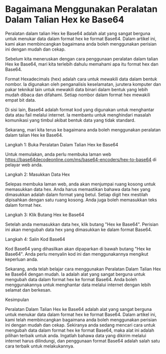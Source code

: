Bagaimana Menggunakan Peralatan Dalam Talian Hex ke Base64
==========================================================

Peralatan dalam talian Hex ke Base64 adalah alat yang sangat berguna untuk menukar data dalam format hex ke format Base64. Dalam artikel ini, kami akan membincangkan bagaimana anda boleh menggunakan perisian ini dengan mudah dan cekap.

Sebelum kita meneruskan dengan cara penggunaan peralatan dalam talian Hex ke Base64, mari kita terlebih dahulu memahami apa itu format hex dan Base64.

Format Hexadecimals (hex) adalah cara untuk mewakili data dalam bentuk nombor. Ia digunakan oleh penganalisis keselamatan, jurutera komputer dan pakar teknikal lain untuk mewakili data binari dalam bentuk yang lebih mudah dibaca dan difahami. Setiap nombor dalam format hex mewakili empat bit data.

Di sisi lain, Base64 adalah format kod yang digunakan untuk menghantar data atau fail melalui internet. Ia membantu untuk menghindari masalah komunikasi yang timbul akibat bentuk data yang tidak standard.

Sekarang, mari kita terus ke bagaimana anda boleh menggunakan peralatan dalam talian Hex ke Base64.

Langkah 1: Buka Peralatan Dalam Talian Hex ke Base64

Untuk memulakan, anda perlu membuka laman web <https://base64decodeonline.com/ms/base64-encoders/hex-to-base64> di pelayar web anda.

Langkah 2: Masukkan Data Hex

Selepas membuka laman web, anda akan menjumpai ruang kosong untuk memasukkan data hex. Anda harus memastikan bahawa data hex yang dimasukkan adalah dalam format yang betul. Setiap digit hex mestilah dipisahkan dengan satu ruang kosong. Anda juga boleh memasukkan teks dalam format hex.

Langkah 3: Klik Butang Hex ke Base64

Setelah anda memasukkan data hex, klik butang "Hex ke Base64". Perisian ini akan mengubah data hex yang dimasukkan ke dalam format Base64.

Langkah 4: Salin Kod Base64

Kod Base64 yang dihasilkan akan dipaparkan di bawah butang "Hex ke Base64". Anda perlu menyalin kod ini dan menggunakannya mengikut keperluan anda.

Sekarang, anda telah belajar cara menggunakan Peralatan Dalam Talian Hex ke Base64 dengan mudah. Ia adalah alat yang sangat berguna untuk mengubah data dalam format hex ke format Base64. Anda boleh menggunakannya untuk menghantar data melalui internet dengan lebih selamat dan berkesan.

Kesimpulan

Peralatan Dalam Talian Hex ke Base64 adalah alat yang sangat berguna untuk menukar data dalam format hex ke format Base64. Dalam artikel ini, kami telah membincangkan bagaimana anda boleh menggunakan perisian ini dengan mudah dan cekap. Sekiranya anda sedang mencari cara untuk mengubah data dalam format hex ke format Base64, maka alat ini adalah pilihan terbaik untuk anda. Ingatlah bahawa data yang dikirim melalui internet harus dilindungi, dan penggunaan format Base64 adalah salah satu cara terbaik untuk melakukannya.